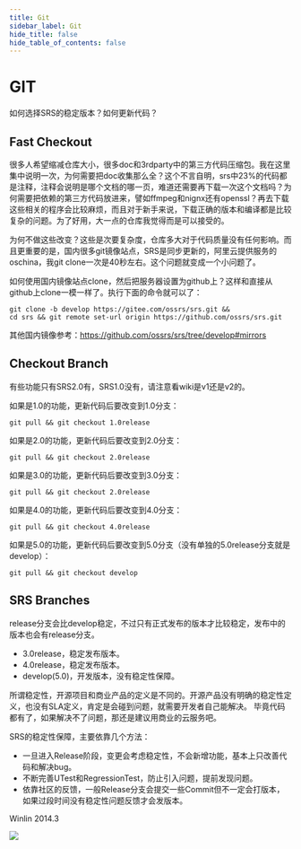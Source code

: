 ```yaml
---
title: Git
sidebar_label: Git
hide_title: false
hide_table_of_contents: false
---
```


# GIT

如何选择SRS的稳定版本？如何更新代码？

## Fast Checkout

很多人希望缩减仓库大小，很多doc和3rdparty中的第三方代码压缩包。我在这里集中说明一次，为何需要把doc收集那么全？这个不言自明，srs中23%的代码都是注释，注释会说明是哪个文档的哪一页，难道还需要再下载一次这个文档吗？为何需要把依赖的第三方代码放进来，譬如ffmpeg和nignx还有openssl？再去下载这些相关的程序会比较麻烦，而且对于新手来说，下载正确的版本和编译都是比较复杂的问题。为了好用，大一点的仓库我觉得而是可以接受的。

为何不做这些改变？这些是次要复杂度，仓库多大对于代码质量没有任何影响。而且更重要的是，国内很多git镜像站点，SRS是同步更新的，阿里云提供服务的oschina，我git clone一次是40秒左右。这个问题就变成一个小问题了。

如何使用国内镜像站点clone，然后把服务器设置为github上？这样和直接从github上clone一模一样了。执行下面的命令就可以了：

```
git clone -b develop https://gitee.com/ossrs/srs.git && 
cd srs && git remote set-url origin https://github.com/ossrs/srs.git
```

其他国内镜像参考：https://github.com/ossrs/srs/tree/develop#mirrors

## Checkout Branch

有些功能只有SRS2.0有，SRS1.0没有，请注意看wiki是v1还是v2的。

如果是1.0的功能，更新代码后要改变到1.0分支：

```
git pull && git checkout 1.0release
```

如果是2.0的功能，更新代码后要改变到2.0分支：

```
git pull && git checkout 2.0release
```

如果是3.0的功能，更新代码后要改变到3.0分支：

```
git pull && git checkout 2.0release
```

如果是4.0的功能，更新代码后要改变到4.0分支：

```
git pull && git checkout 4.0release
```

如果是5.0的功能，更新代码后要改变到5.0分支（没有单独的5.0release分支就是develop）：

```
git pull && git checkout develop
```

## SRS Branches

release分支会比develop稳定，不过只有正式发布的版本才比较稳定，发布中的版本也会有release分支。

* 3.0release，稳定发布版本。
* 4.0release，稳定发布版本。
* develop(5.0)，开发版本，没有稳定性保障。

所谓稳定性，开源项目和商业产品的定义是不同的。开源产品没有明确的稳定性定义，也没有SLA定义，肯定是会碰到问题，就需要开发者自己能解决。
毕竟代码都有了，如果解决不了问题，那还是建议用商业的云服务吧。

SRS的稳定性保障，主要依靠几个方法：

* 一旦进入Release阶段，变更会考虑稳定性，不会新增功能，基本上只改善代码和解决bug。
* 不断完善UTest和RegressionTest，防止引入问题，提前发现问题。
* 依靠社区的反馈，一般Release分支会提交一些Commit但不一定会打版本，如果过段时间没有稳定性问题反馈才会发版本。

Winlin 2014.3

![](https://ossrs.net/gif/v1/sls.gif?site=ossrs.net&path=/lts/doc/zh/v7/git)


